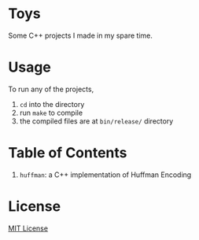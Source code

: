 # Toys

Some C++ projects I made in my spare time.

# Usage

To run any of the projects,
1. `cd` into the directory
2. run `make` to compile
3. the compiled files are at `bin/release/` directory

# Table of Contents

1. `huffman`: a C++ implementation of Huffman Encoding

# License

[MIT License](./LICENSE)